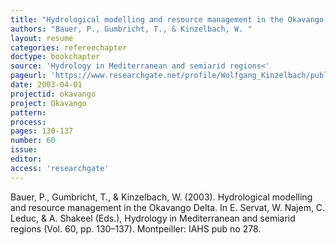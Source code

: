 ```yaml
---
title: "Hydrological modelling and resource management in the Okavango Delta."
authors: "Bauer, P., Gumbricht, T., & Kinzelbach, W. "
layout: resume
categories: refereechapter
doctype: bookchapter
source: 'Hydrology in Mediterranean and semiarid regions<'
pageurl: 'https://www.researchgate.net/profile/Wolfgang_Kinzelbach/publication/266048962_Hydrological_modelling_and_resource_management_in_the_Okavango_Delta/links/54eb22880cf27a6de1172f68/Hydrological-modelling-and-resource-management-in-the-Okavango-Delta.pdf'
date: 2003-04-01
projectid: okavango
project: Okavango
pattern:
process:
pages: 130-137
number: 60
issue:
editor:
access: 'researchgate'
---
```


Bauer, P., Gumbricht, T., & Kinzelbach, W. (2003). Hydrological modelling and resource management in the Okavango Delta. In E. Servat, W. Najem, C. Leduc, & A. Shakeel (Eds.), Hydrology in Mediterranean and semiarid regions (Vol. 60, pp. 130–137). Montpeiller: IAHS pub no 278.
